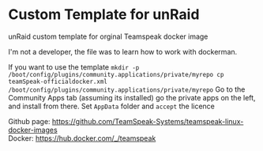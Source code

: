 # Custom Template for unRaid
unRaid custom template for orginal Teamspeak docker image

I'm not a developer, the file was to learn how to work with dockerman.

If you want to use the template ```mkdir -p /boot/config/plugins/community.applications/private/myrepo
cp teamSpeak-officialdocker.xml /boot/config/plugins/community.applications/private/myrepo```
Go to the Community Apps tab (assuming its installed) go the private apps on the left, and install from there.
Set ```AppData``` folder and ```accept``` the licence

Github page: https://github.com/TeamSpeak-Systems/teamspeak-linux-docker-images<br>
Docker: https://hub.docker.com/_/teamspeak
